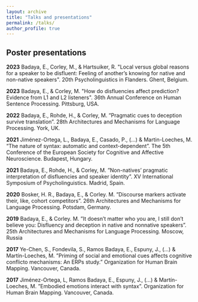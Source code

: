 ```yaml
---
layout: archive
title: "Talks and presentations"
permalink: /talks/
author_profile: true
---
```



## Poster presentations

**2023** Badaya, E., Corley, M., & Hartsuiker, R. "Local versus global reasons for a speaker to be disfluent: Feeling of another’s knowing for native and non-native speakers".  20th Psycholinguistics in Flanders. Ghent, Belgium. 

**2023** Badaya, E., & Corley, M. "How do disfluencies affect prediction? Evidence from L1 and L2 listeners". 36th Annual Conference on Human Sentence Processing. Pittsburg, USA. 

**2022** Badaya, E., Rohde, H., & Corley, M. ”Pragmatic cues to deception survive translation”. 28th Architectures and Mechanisms for Language Processing. York, UK.

**2021** Jiménez-Ortega, L., Badaya, E., Casado, P., (...) & Martin-Loeches, M. “The nature of syntax: automatic and context-dependent”. The 5th Conference of the European Society for Cognitive and Affective Neuroscience. Budapest, Hungary.

**2021** Badaya, E., Rohde, H., & Corley, M. ”Non-natives’ pragmatic interpretation of disfluencies and speaker identity”. XV International Symposium of Psycholinguistics. Madrid, Spain.

**2020** Bosker, H. R., Badaya, E., & Corley. M. ”Discourse markers activate their, like, cohort competitors”. 26th Architectures and Mechanisms for Language Processing. Potsdam, Germany.

**2019** Badaya, E., & Corley. M. ”It doesn’t matter who you are, I still don’t believe you: Disfluency and deception in native and nonnative speakers”. 25th Architectures and Mechanisms for Language Processing. Moscow, Russia

**2017** Ye-Chen, S., Fondevila, S., Ramos Badaya, E., Espuny, J., (...) & Martín-Loeches, M. ”Priming of social and emotional cues affects cognitive conflicto mechanisms: An ERPs study.” Organization for Human Brain Mapping. Vancouver, Canada.

**2017** Jiménez-Ortega, L, Ramos Badaya, E., Espuny, J., (...) & Martín-Loeches, M. ”Embodied emotions interact with syntax”. Organization for Human Brain Mapping. Vancouver, Canada.
